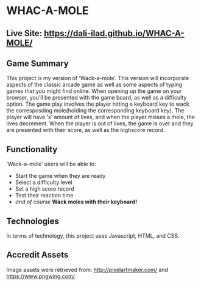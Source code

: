 WHAC-A-MOLE
===========

## Live Site: https://dali-ilad.github.io/WHAC-A-MOLE/

## Game Summary

This project is my version of ‘Wack-a-mole’.
 This version will incorporate aspects of the classic arcade game as well as some aspects of typing games that you might find online.
  When opening up the game on your browser, you’ll be presented with the game board, as well as a difficulty option. 
  The game play involves the player hitting a keyboard key to wack the corresposding mole(holding the corresponding keyboard key). 
  The player will have ‘x’ amount of lives, and when the player misses a mole, the lives decrement. 
  When the player is out of lives, the game is over and they are presented with their score, as well as the highscore record.

## Functionality 

‘Wack-a-mole’ users will be able to:
* Start the game when they are ready
* Select a difficulty level
* Set a high score record
* Test their reaction time
* *and of course* **Wack moles with their keyboard!**

## Technologies

In terms of technology, this project uses Javascript, HTML, and CSS. 

## Accredit Assets 
Image assets were retrieved from: http://pixelartmaker.com/ and https://www.pngwing.com/

